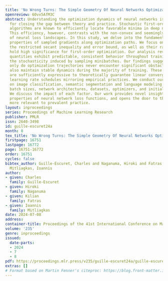 ```yaml
---
title: 'No Wrong Turns: The Simple Geometry Of Neural Networks Optimization Paths'
openreview: 60vx5AfM3C
abstract: Understanding the optimization dynamics of neural networks is necessary
  for closing the gap between theory and practice. Stochastic first-order optimization
  algorithms are known to efficiently locate favorable minima in deep neural networks.
  This efficiency, however, contrasts with the non-convex and seemingly complex structure
  of neural loss landscapes. In this study, we delve into the fundamental geometric
  properties of sampled gradients along optimization paths. We focus on two key quantities,
  the restricted secant inequality and error bound, as well as their ratio γ, which
  hold high significance for first-order optimization. Our analysis reveals that these
  quantities exhibit predictable, consistent behavior throughout training, despite
  the stochasticity induced by sampling minibatches. Our findings suggest that not
  only do optimization trajectories never encounter significant obstacles, but they
  also maintain stable dynamics during the majority of training. These observed properties
  are sufficiently expressive to theoretically guarantee linear convergence and prescribe
  learning rate schedules mirroring empirical practices. We conduct our experiments
  on image classification, semantic segmentation and language modeling across different
  batch sizes, network architectures, datasets, optimizers, and initialization seeds.
  We discuss the impact of each factor. Our work provides novel insights into the
  properties of neural network loss functions, and opens the door to theoretical frameworks
  more relevant to prevalent practice.
layout: inproceedings
series: Proceedings of Machine Learning Research
publisher: PMLR
issn: 2640-3498
id: guille-escuret24a
month: 0
tex_title: 'No Wrong Turns: The Simple Geometry Of Neural Networks Optimization Paths'
firstpage: 16751
lastpage: 16772
page: 16751-16772
order: 16751
cycles: false
bibtex_author: Guille-Escuret, Charles and Naganuma, Hiroki and Fatras, Kilian and
  Mitliagkas, Ioannis
author:
- given: Charles
  family: Guille-Escuret
- given: Hiroki
  family: Naganuma
- given: Kilian
  family: Fatras
- given: Ioannis
  family: Mitliagkas
date: 2024-07-08
address:
container-title: Proceedings of the 41st International Conference on Machine Learning
volume: '235'
genre: inproceedings
issued:
  date-parts:
  - 2024
  - 7
  - 8
pdf: https://proceedings.mlr.press/v235/guille-escuret24a/guille-escuret24a.pdf
extras: []
# Format based on Martin Fenner's citeproc: https://blog.front-matter.io/posts/citeproc-yaml-for-bibliographies/
---
```

